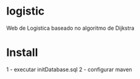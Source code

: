 # logistic

Web de Logistica baseado no algoritmo de Dijkstra


# Install

1 - executar initDatabase.sql
2 - configurar maven

